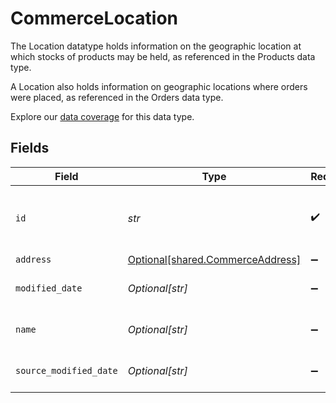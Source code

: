 # CommerceLocation

The Location datatype holds information on the geographic location at which stocks of products may be held, as referenced in the Products data type.

A Location also holds information on geographic locations where orders were placed, as referenced in the Orders data type.

Explore our [data coverage](https://knowledge.codat.io/supported-features/commerce?view=tab-by-data-type&dataType=commerce-locations) for this data type.


## Fields

| Field                                                                      | Type                                                                       | Required                                                                   | Description                                                                | Example                                                                    |
| -------------------------------------------------------------------------- | -------------------------------------------------------------------------- | -------------------------------------------------------------------------- | -------------------------------------------------------------------------- | -------------------------------------------------------------------------- |
| `id`                                                                       | *str*                                                                      | :heavy_check_mark:                                                         | A unique, persistent identifier for this record                            | 13d946f0-c5d5-42bc-b092-97ece17923ab                                       |
| `address`                                                                  | [Optional[shared.CommerceAddress]](../../models/shared/commerceaddress.md) | :heavy_minus_sign:                                                         | N/A                                                                        |                                                                            |
| `modified_date`                                                            | *Optional[str]*                                                            | :heavy_minus_sign:                                                         | N/A                                                                        | 2022-10-23 00:00:00 +0000 UTC                                              |
| `name`                                                                     | *Optional[str]*                                                            | :heavy_minus_sign:                                                         | Name of this location                                                      |                                                                            |
| `source_modified_date`                                                     | *Optional[str]*                                                            | :heavy_minus_sign:                                                         | N/A                                                                        | 2022-10-23 00:00:00 +0000 UTC                                              |